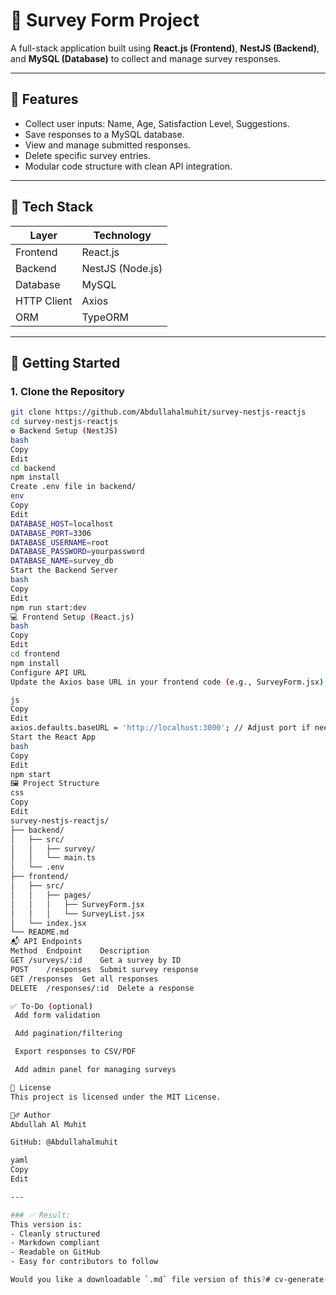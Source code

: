 # 📝 Survey Form Project

A full-stack application built using **React.js (Frontend)**, **NestJS (Backend)**, and **MySQL (Database)** to collect and manage survey responses.

---

## 📌 Features

- Collect user inputs: Name, Age, Satisfaction Level, Suggestions.
- Save responses to a MySQL database.
- View and manage submitted responses.
- Delete specific survey entries.
- Modular code structure with clean API integration.

---

## 📁 Tech Stack

| Layer     | Technology     |
|-----------|----------------|
| Frontend  | React.js       |
| Backend   | NestJS (Node.js) |
| Database  | MySQL          |
| HTTP Client | Axios        |
| ORM       | TypeORM        |

---

## 🚀 Getting Started

### 1. Clone the Repository

```bash
git clone https://github.com/Abdullahalmuhit/survey-nestjs-reactjs
cd survey-nestjs-reactjs
⚙️ Backend Setup (NestJS)
bash
Copy
Edit
cd backend
npm install
Create .env file in backend/
env
Copy
Edit
DATABASE_HOST=localhost
DATABASE_PORT=3306
DATABASE_USERNAME=root
DATABASE_PASSWORD=yourpassword
DATABASE_NAME=survey_db
Start the Backend Server
bash
Copy
Edit
npm run start:dev
💻 Frontend Setup (React.js)
bash
Copy
Edit
cd frontend
npm install
Configure API URL
Update the Axios base URL in your frontend code (e.g., SurveyForm.jsx):

js
Copy
Edit
axios.defaults.baseURL = 'http://localhost:3000'; // Adjust port if needed
Start the React App
bash
Copy
Edit
npm start
🖼️ Project Structure
css
Copy
Edit
survey-nestjs-reactjs/
├── backend/
│   ├── src/
│   │   ├── survey/
│   │   └── main.ts
│   └── .env
├── frontend/
│   ├── src/
│   │   ├── pages/
│   │   │   ├── SurveyForm.jsx
│   │   │   └── SurveyList.jsx
│   └── index.jsx
└── README.md
📬 API Endpoints
Method	Endpoint	Description
GET	/surveys/:id	Get a survey by ID
POST	/responses	Submit survey response
GET	/responses	Get all responses
DELETE	/responses/:id	Delete a response

✅ To-Do (optional)
 Add form validation

 Add pagination/filtering

 Export responses to CSV/PDF

 Add admin panel for managing surveys

📄 License
This project is licensed under the MIT License.

🙋‍♂️ Author
Abdullah Al Muhit

GitHub: @Abdullahalmuhit

yaml
Copy
Edit

---

### ✅ Result:
This version is:
- Cleanly structured
- Markdown compliant
- Readable on GitHub
- Easy for contributors to follow

Would you like a downloadable `.md` file version of this?# cv-generate-react-nestjs
